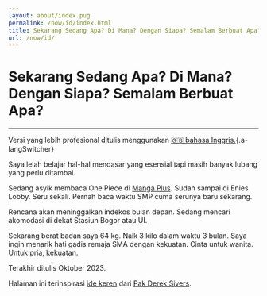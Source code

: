 ```yaml
---
layout: about/index.pug
permalink: /now/id/index.html
title: Sekarang Sedang Apa? Di Mana? Dengan Siapa? Semalam Berbuat Apa?
url: /now/id/
---
```


# Sekarang Sedang Apa? Di Mana? Dengan Siapa? Semalam Berbuat Apa?
-----------------------------------------------------------------

Versi yang lebih profesional ditulis menggunakan [🇬🇧 bahasa Inggris.](/now/){.a-langSwitcher}

Saya lelah belajar hal-hal mendasar yang esensial tapi masih banyak lubang yang perlu ditambal.

Sedang asyik membaca One Piece di [Manga Plus](https://mangaplus.shueisha.co.jp/). Sudah sampai di Enies Lobby. Seru sekali. Pernah baca waktu SMP cuma serunya baru sekarang.

Rencana akan meninggalkan indekos bulan depan. Sedang mencari akomodasi di dekat Stasiun Bogor atau UI.

Sekarang berat badan saya 64 kg. Naik 3 kilo dalam waktu 3 bulan. Saya ingin menarik hati gadis remaja SMA dengan kekuatan. Cinta untuk wanita. Untuk pria, kekuatan.

Terakhir ditulis Oktober 2023.

Halaman ini terinspirasi [ide keren](https://sive.rs/now/) dari [Pak Derek Sivers](https://sive.rs).
